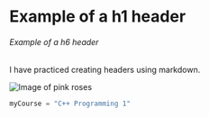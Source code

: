 # Example of a h1 header
###### Example of a h6 header
I have practiced creating headers using markdown.

![Image of pink roses](https://i.pinimg.com/enabled_lo/474x/0f/34/8c/0f348cbdc7df73c7409e041528315cf4.jpg)
``` python
myCourse = "C++ Programming 1"
```
